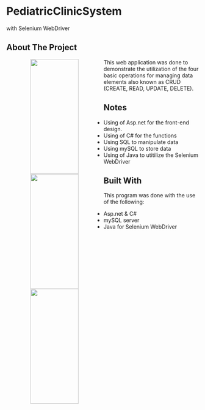 # PediatricClinicSystem
 with Selenium WebDriver


## About The Project

<div align="center">
<img src="https://user-images.githubusercontent.com/78993457/206894454-b3c6fd3b-6b59-4f26-9bd7-d95819f2c96c.jpg" align="left" style="width: 50%; height: 300px;" />
</div>  
<div align="center">
<img src="https://user-images.githubusercontent.com/78993457/206894529-126bad4e-32b9-4f46-8c8d-632b836d0459.jpg" align="left" style="width: 50%; height: 300px;" />
</div> 
<div align="center">
<img src="https://user-images.githubusercontent.com/78993457/206895995-3d1de72c-8538-4db1-ae19-cac8d8ccff97.jpg" align="left" style="width: 50%; height: 300px;" />
</div> 

This web application was done to demonstrate the utilization of the four basic operations for managing data elements also known as CRUD (CREATE, READ, UPDATE, DELETE).

<h2>Notes</h2>

* Using of Asp.net for the front-end design.
* Using of C# for the functions
* Using SQL to manipulate data
* Using mySQL to store data
* Using of Java to utitilize the Selenium WebDriver

<h2>Built With</h2>

This program was done with the use of the following:
* Asp.net & C# 
* mySQL server
* Java for Selenium WebDriver

